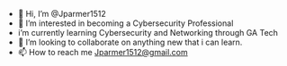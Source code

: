 - 👋 Hi, I’m @Jparmer1512
- 👀 I’m interested in becoming a Cybersecurity Professional
- i’m currently learning Cybersecurity and Networking through GA Tech
- 💞️ I’m looking to collaborate on anything new that i can learn.
- 📫 How to reach me Jparmer1512@gmail.com

<!---
Jparmer1512/Jparmer1512 is a ✨ special ✨ repository because its `README.md` (this file) appears on your GitHub profile.
You can click the Preview link to take a look at your changes.
--->
